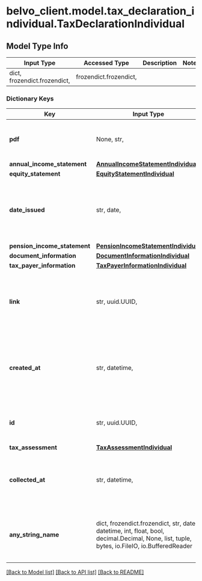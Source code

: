 # belvo_client.model.tax_declaration_individual.TaxDeclarationIndividual

## Model Type Info
Input Type | Accessed Type | Description | Notes
------------ | ------------- | ------------- | -------------
dict, frozendict.frozendict,  | frozendict.frozendict,  |  | 

### Dictionary Keys
Key | Input Type | Accessed Type | Description | Notes
------------ | ------------- | ------------- | ------------- | -------------
**pdf** | None, str,  | NoneClass, str,  | The PDF of the tax declaration, as a binary string. | 
**annual_income_statement** | [**AnnualIncomeStatementIndividual**](AnnualIncomeStatementIndividual.md) | [**AnnualIncomeStatementIndividual**](AnnualIncomeStatementIndividual.md) |  | 
**equity_statement** | [**EquityStatementIndividual**](EquityStatementIndividual.md) | [**EquityStatementIndividual**](EquityStatementIndividual.md) |  | 
**date_issued** | str, date,  | str,  | The date the tax declaration was issued by the fiscal institution. | value must conform to RFC-3339 full-date YYYY-MM-DD
**pension_income_statement** | [**PensionIncomeStatementIndividual**](PensionIncomeStatementIndividual.md) | [**PensionIncomeStatementIndividual**](PensionIncomeStatementIndividual.md) |  | 
**document_information** | [**DocumentInformationIndividual**](DocumentInformationIndividual.md) | [**DocumentInformationIndividual**](DocumentInformationIndividual.md) |  | 
**tax_payer_information** | [**TaxPayerInformationIndividual**](TaxPayerInformationIndividual.md) | [**TaxPayerInformationIndividual**](TaxPayerInformationIndividual.md) |  | 
**link** | str, uuid.UUID,  | str,  | Belvo&#x27;s unique ID of the user that this tax declaration is associated with. | value must be a uuid
**created_at** | str, datetime,  | str,  | The ISO-8601 timestamp of when the data point was last updated in Belvo&#x27;s database. | value must conform to RFC-3339 date-time
**id** | str, uuid.UUID,  | str,  | Belvo&#x27;s unique ID for the current tax declaration. | value must be a uuid
**tax_assessment** | [**TaxAssessmentIndividual**](TaxAssessmentIndividual.md) | [**TaxAssessmentIndividual**](TaxAssessmentIndividual.md) |  | 
**collected_at** | str, datetime,  | str,  | The ISO-8601 timestamp when the data point was collected. | value must conform to RFC-3339 date-time
**any_string_name** | dict, frozendict.frozendict, str, date, datetime, int, float, bool, decimal.Decimal, None, list, tuple, bytes, io.FileIO, io.BufferedReader | frozendict.frozendict, str, BoolClass, decimal.Decimal, NoneClass, tuple, bytes, FileIO | any string name can be used but the value must be the correct type | [optional]

[[Back to Model list]](../../README.md#documentation-for-models) [[Back to API list]](../../README.md#documentation-for-api-endpoints) [[Back to README]](../../README.md)

